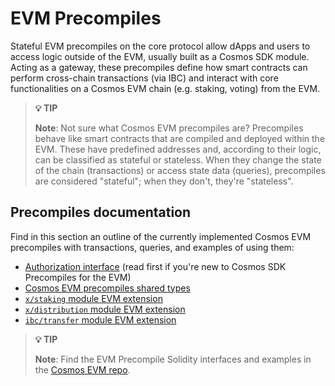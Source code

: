 # EVM Precompiles

Stateful EVM precompiles on the core protocol allow dApps and users to access logic outside of the EVM, usually built as a Cosmos SDK module. Acting as a gateway, these precompiles define how smart contracts can perform cross-chain transactions (via IBC) and interact with core functionalities on a Cosmos EVM chain (e.g. staking, voting) from the EVM.

> **💡 TIP**
> 
> **Note**: Not sure what Cosmos EVM precompiles are? Precompiles behave like smart contracts that are compiled and deployed within the EVM. These have predefined addresses and, according to their logic, can be classified as stateful or stateless. When they change the state of the chain (transactions) or access state data (queries), precompiles are considered "stateful"; when they don't, they're "stateless".

## Precompiles documentation

Find in this section an outline of the currently implemented Cosmos EVM precompiles with transactions, queries, and examples of using them:

- [Authorization interface](/docs/evm/smart-contracts/authorization) (read first if you're new to Cosmos SDK Precompiles for the EVM)
- [Cosmos EVM precompiles shared types](/docs/evm/smart-contracts/types)
- [`x/staking` module EVM extension](/docs/evm/smart-contracts/staking)
- [`x/distribution` module EVM extension](/docs/evm/smart-contracts/distribution)
- [`ibc/transfer` module EVM extension](/docs/evm/smart-contracts/ibc-transfer)

> **💡 TIP**
> 
> **Note**: Find the EVM Precompile Solidity interfaces and examples in the [Cosmos EVM repo](https://github.com/cosmos/evm/tree/main/precompiles).